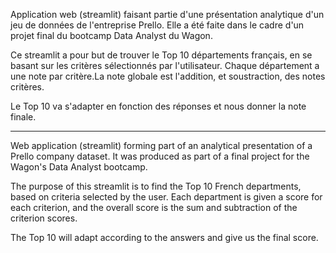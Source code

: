 Application web (streamlit) faisant partie d'une présentation analytique d'un jeu de données de l'entreprise Prello. 
Elle a été faite dans le cadre d'un projet final du bootcamp Data Analyst du Wagon. 

Ce streamlit a pour but de trouver le Top 10 départements français, en se basant sur les critères sélectionnés par l'utilisateur.
Chaque département a une note par critère.La note globale est l'addition, et soustraction, des notes critères. 

Le Top 10 va s'adapter en fonction des réponses et nous donner la note finale. 

--------------------------------------------------------------------------------------------------------------------------

Web application (streamlit) forming part of an analytical presentation of a Prello company dataset. 
It was produced as part of a final project for the Wagon's Data Analyst bootcamp. 

The purpose of this streamlit is to find the Top 10 French departments, based on criteria selected by the user.
Each department is given a score for each criterion, and the overall score is the sum and subtraction of the criterion scores. 

The Top 10 will adapt according to the answers and give us the final score. 
